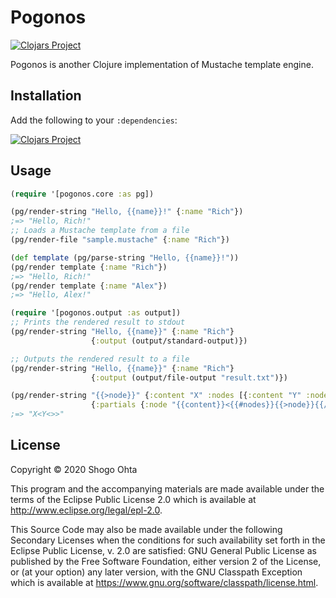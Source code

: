 # Pogonos
[![Clojars Project](https://img.shields.io/clojars/v/pogonos.svg)](https://clojars.org/pogonos)

Pogonos is another Clojure implementation of Mustache template engine.

## Installation

Add the following to your `:dependencies`:

[![Clojars Project](https://clojars.org/pogonos/latest-version.svg)](https://clojars.org/pogonos)

## Usage

```clojure
(require '[pogonos.core :as pg])

(pg/render-string "Hello, {{name}}!" {:name "Rich"})
;=> "Hello, Rich!"
;; Loads a Mustache template from a file
(pg/render-file "sample.mustache" {:name "Rich"})

(def template (pg/parse-string "Hello, {{name}}!"))
(pg/render template {:name "Rich"})
;=> "Hello, Rich!"
(pg/render template {:name "Alex"})
;=> "Hello, Alex!"

(require '[pogonos.output :as output])
;; Prints the rendered result to stdout
(pg/render-string "Hello, {{name}}" {:name "Rich"}
                  {:output (output/standard-output)})

;; Outputs the rendered result to a file
(pg/render-string "Hello, {{name}}" {:name "Rich"}
                  {:output (output/file-output "result.txt")})

(pg/render-string "{{>node}}" {:content "X" :nodes [{:content "Y" :nodes []}]}
                  {:partials {:node "{{content}}<{{#nodes}}{{>node}}{{/nodes}}>"}})
;=> "X<Y<>>"
```

## License

Copyright © 2020 Shogo Ohta

This program and the accompanying materials are made available under the
terms of the Eclipse Public License 2.0 which is available at
http://www.eclipse.org/legal/epl-2.0.

This Source Code may also be made available under the following Secondary
Licenses when the conditions for such availability set forth in the Eclipse
Public License, v. 2.0 are satisfied: GNU General Public License as published by
the Free Software Foundation, either version 2 of the License, or (at your
option) any later version, with the GNU Classpath Exception which is available
at https://www.gnu.org/software/classpath/license.html.
